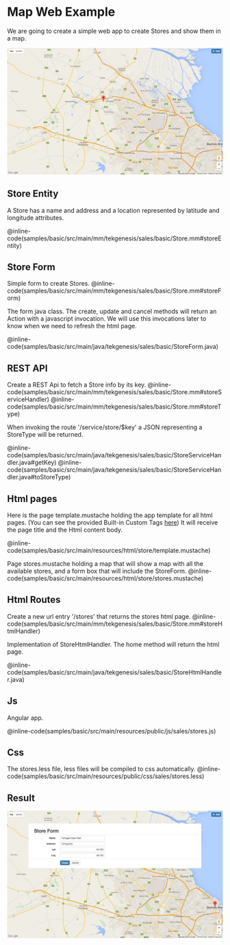 # Map Web Example

We are going to create a simple web app to create Stores and show them in a map.

![Map App](map-app.jpg)
 
## Store Entity

A Store has a name and address and a location represented by latitude and longitude attributes. 

@inline-code(samples/basic/src/main/mm/tekgenesis/sales/basic/Store.mm#storeEntity)

## Store Form

Simple form to create Stores.
@inline-code(samples/basic/src/main/mm/tekgenesis/sales/basic/Store.mm#storeForm)

The form java class. 
The create, update and cancel methods will return an Action with a javascript invocation. 
We will use this invocations later to know when we need to refresh the html page.  

@inline-code(samples/basic/src/main/java/tekgenesis/sales/basic/StoreForm.java)

## REST API

Create a REST Api to fetch a Store info by its key.
@inline-code(samples/basic/src/main/mm/tekgenesis/sales/basic/Store.mm#storeServiceHandler)
@inline-code(samples/basic/src/main/mm/tekgenesis/sales/basic/Store.mm#storeType)

When invoking the route '/service/store/$key' a JSON representing a StoreType will be returned.

@inline-code(samples/basic/src/main/java/tekgenesis/sales/basic/StoreServiceHandler.java#getKey)
@inline-code(samples/basic/src/main/java/tekgenesis/sales/basic/StoreServiceHandler.java#toStoreType)

## Html pages

Here is the page template.mustache holding the app template for all html pages. 
(You can see the provided Built-in Custom Tags [here](../mustache.html))
It will receive the page title and the Html content body.  

@inline-code(samples/basic/src/main/resources/html/store/template.mustache)

Page stores.mustache holding a map that will show a map with all the available stores, and a form box that will include the StoreForm.
@inline-code(samples/basic/src/main/resources/html/store/stores.mustache)

## Html Routes

Create a new url entry '/stores' that returns the stores html page. 
@inline-code(samples/basic/src/main/mm/tekgenesis/sales/basic/Store.mm#storeHtmlHandler)

Implementation of StoreHtmlHandler.
The home method will return the html page.

@inline-code(samples/basic/src/main/java/tekgenesis/sales/basic/StoreHtmlHandler.java)

## Js

Angular app.

@inline-code(samples/basic/src/main/resources/public/js/sales/stores.js)

## Css

The stores.less file, less files will be compiled to css automatically.
@inline-code(samples/basic/src/main/resources/public/css/sales/stores.less)

## Result

![Map App](adding-store.jpg)
